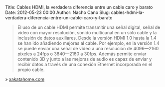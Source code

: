 Title: Cables HDMI, la verdadera diferencia entre un cable caro y barato
Date: 2012-05-23 00:00
Author: Nacho Cano
Slug: cables-hdmi-la-verdadera-diferencia-entre-un-cable-caro-y-barato

> El uso de un cable HDMI permite transmitir una señal digital, señal de
> vídeo con mayor resolución, sonido multicanal en un sólo cable y la
> inclusión de datos auxiliares. Desde la versión HDMI 1.0 hasta la 1.4
> se han ido añadiendo mejoras al cable. Por ejemplo, en la versión 1.4
> se puede enviar una señal de vídeo a una resolución de 4096—2160
> pixeles a 24fps o 3840—2160 a 30fps. Además permite enviar contenido
> 3D y junto a las mejoras de audio es capaz de enviar y recibir datos a
> través de una conexión Ethernet incorporada en el propio cable.

» [xakatahome.com][]

  [xakatahome.com]: http://www.xatakahome.com/televisores/cables-hdmi-la-verdadera-diferencia-entre-un-cable-caro-y-barato
    "Cables HDMI, la verdadera diferencia entre un cable caro y barato"
